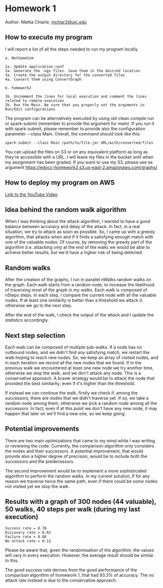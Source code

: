 # Homework 1
Author: Mattia Chiarle, mchiar2@uic.edu

## How to execute my program

I will report a list of all the steps needed to run my program locally.

    a. NetGameSim

    1a. Update application.conf
    2a. Generate the .ngs files. Save them in the desired location
    3a. Create the output directory for the converted files
    4a. Convert them using ConvertGraph

    b. homework2

    1b. Uncomment the lines for local execution and comment the lines related to remote execution
    2b. Run the Main. Be sure that you properly set the arguments in Run/Edit configurations

The program can be alternatively executed by using sbt clean compile run or spark-submit (remember to provide the argument for main). If you run it with spark-submit, please remember to provide also the configuration parameter --class Main. Overall, the command should look like this:

    spark-submit --class Main /path/to/file.jar URL/with/converted/files

You can upload the files on S3 or on any equivalent platform as long as they're accessible with a URL. I will leave my files in the bucket until when my assignment has been graded. If you want to use my S3, please use as argument https://edocc-homework2.s3.us-east-2.amazonaws.com/graphs/ 

## How to deploy my program on AWS

[Link to the YouTube Video](https://youtu.be/yfqeF-veBYg)

## Idea behind the random walk algorithm

When I was thinking about the attack algorithm, I wanted to have a good balance between accuracy and delay of the attack. In fact, in a real
situation, we try to attack as soon as possible. So, I came up with a greedy algorithm, that attacks when and if it finds a satisfying enough
match with one of the valuable nodes. Of course, by removing the greedy part of the algorithm (i.e. attacking only at the end of the walk) we 
would be able to achieve better results, but we'd have a higher risk of being detected.

## Random walks

After the creation of the graphs, I run in parallel nWalks random walks on the graph. Each walk starts from a random node, to increase the likelihood 
of traversing most of the graph in my walks. Each walk is composed of nSteps steps. In each step, I compare the current node with all the valuable 
nodes. If at least one similarity is better than a threshold we attack it, otherwise we go to the next step.

After the end of the walk, I check the output of the attack and I update the statistics accordingly.

## Next step selection

Each walk can be composed of multiple sub-walks. If a node has no outbound nodes, and we didn't find any satisfying match, we restart the walk 
hoping to reach new nodes. So, we keep an array of visited nodes, and in each iteration we record all the new nodes that we found. If in the 
previous walk we encountered at least one new node we try another time, otherwise we stop the walk, and we don't attack any node. This is a 
conservative approach. A braver strategy would be to attack the node that provided the best similarity, even if it's higher than the threshold.

If instead we can continue the walk, firstly we check if, among the successors, there are nodes that we didn't traverse yet. If so, we take a 
random node among them, otherwise we pick a random node among all the successors. In fact, even if at this point we don't have any new node, it 
may happen that later on we'll find a new one, so we keep going.

## Potential improvements

There are two main optimizations that came to my mind while I was writing or reviewing the code. Currently, the comparison algorithm only
considers the nodes and their successors. A potential improvement, that would provide also a higher degree of precision, would be to include 
both the successors and the predecessors.

The second improvement would be to implement a more sophisticated algorithm to perform the random walks. In my current solution, if for any 
reason we traverse twice the same path, even if there could be some nodes not visited yet we stop the walk.

## Results with a graph of 300 nodes (44 valuable), 50 walks, 40 steps per walk (during my last execution)

    Success rate = 0.78
    Discovery rate = 0.02
    Failure rate = 0.08
    No attack rate = 0.12

Please be aware that, given the randomisation of the algorithm, the values will vary in every execution. However, the average result should be
similar to this.

The good success rate derives from the good performance of the comparison algorithm of homework 1, that had 93.3% of accuracy. The no attack rate
instead is due to the conservative approach.